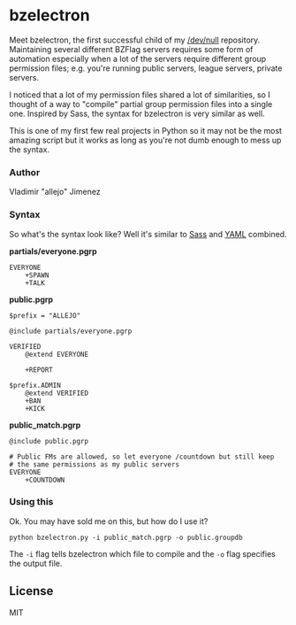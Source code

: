 # bzelectron

Meet bzelectron, the first successful child of my [/dev/null](https://github.com/allejo/dev-null) repository. Maintaining several different BZFlag servers requires some form of automation especially when a lot of the servers require different group permission files; e.g. you're running public servers, league servers, private servers.

I noticed that a lot of my permission files shared a lot of similarities, so I thought of a way to "compile" partial group permission files into a single one. Inspired by Sass, the syntax for bzelectron is very similar as well.

This is one of my first few real projects in Python so it may not be the most amazing script but it works as long as you're not dumb enough to mess up the syntax.

### Author

Vladimir "allejo" Jimenez

### Syntax

So what's the syntax look like? Well it's similar to [Sass](http://sass-lang.com) and [YAML](http://yaml.org) combined.

**partials/everyone.pgrp**

```
EVERYONE
    +SPAWN
    +TALK
````

**public.pgrp**

```
$prefix = "ALLEJO"

@include partials/everyone.pgrp

VERIFIED
    @extend EVERYONE
    
    +REPORT

$prefix.ADMIN
    @extend VERIFIED
    +BAN
    +KICK
```

**public_match.pgrp**

```
@include public.pgrp

# Public FMs are allowed, so let everyone /countdown but still keep
# the same permissions as my public servers
EVERYONE
    +COUNTDOWN
```

### Using this

Ok. You may have sold me on this, but how do I use it?

```
python bzelectron.py -i public_match.pgrp -o public.groupdb
```

The `-i` flag tells bzelectron which file to compile and the `-o` flag specifies the output file.

## License

MIT
